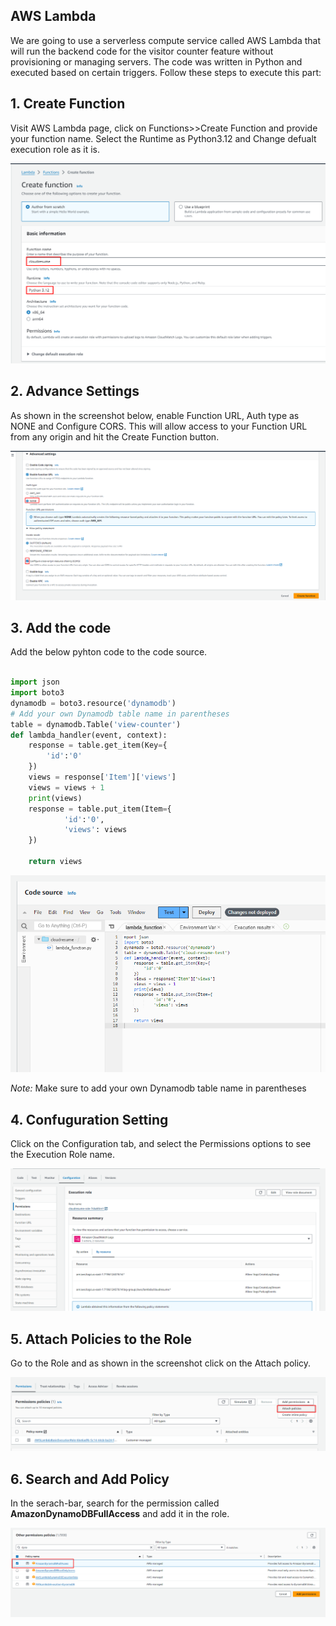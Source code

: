 ## AWS Lambda

We are going to use a serverless compute service called AWS Lambda that will run the backend code for the visitor counter feature without provisioning or managing servers. The code was written in Python and executed based on certain triggers. Follow these steps to execute this part:

## 1. Create Function

Visit AWS Lambda page, click on Functions>>Create Function and provide your function name. Select the Runtime as Python3.12 and Change defualt execution role as it is.

![Alt text](1-4.png)

## 2. Advance Settings

As shown in the screenshot below, enable Function URL, Auth type as NONE and Configure CORS. This will allow access to your Function URL from any origin and hit the Create Function button.

![Alt text](2-4.png)

## 3. Add the code

Add the below pyhton code to the code source. 

```py

import json
import boto3
dynamodb = boto3.resource('dynamodb')
# Add your own Dynamodb table name in parentheses
table = dynamodb.Table('view-counter') 
def lambda_handler(event, context):
    response = table.get_item(Key={
        'id':'0'
    })
    views = response['Item']['views']
    views = views + 1
    print(views)
    response = table.put_item(Item={
            'id':'0',
            'views': views
    })

    return views

```

![Alt text](3-3.png)

*Note:* Make sure to add your own Dynamodb table name in parentheses

## 4. Confuguration Setting

Click on the Configuration tab, and select the Permissions options to see the Execution Role name.

![Alt text](4-2.png)

## 5. Attach Policies to the Role

Go to the Role and as shown in the screenshot click on the Attach policy. 

![Alt text](5-2.png)

## 6. Search and Add Policy

In the serach-bar, search for the permission called **AmazonDynamoDBFullAccess** and add it in the role.

![Alt text](6-2.png)